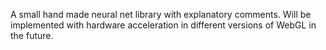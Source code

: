 A small hand made neural net library with explanatory comments. Will be implemented with hardware acceleration in different versions of WebGL in the future.
